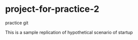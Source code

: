 # project-for-practice-2
practice git

This is a sample replication of hypothetical scenario of startup
